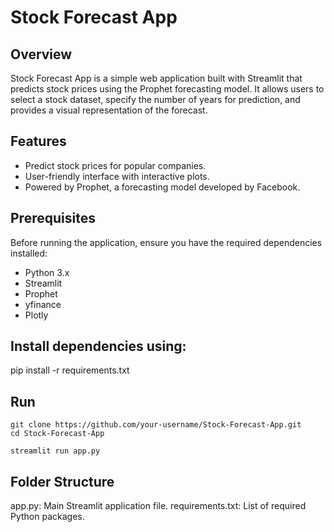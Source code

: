 # Stock Forecast App

## Overview

Stock Forecast App is a simple web application built with Streamlit that predicts stock prices using the Prophet forecasting model. It allows users to select a stock dataset, specify the number of years for prediction, and provides a visual representation of the forecast.

## Features

- Predict stock prices for popular companies.
- User-friendly interface with interactive plots.
- Powered by Prophet, a forecasting model developed by Facebook.

## Prerequisites
Before running the application, ensure you have the required dependencies installed:
- Python 3.x
- Streamlit
- Prophet
- yfinance
- Plotly

## Install dependencies using:
pip install -r requirements.txt

## Run
```
git clone https://github.com/your-username/Stock-Forecast-App.git
cd Stock-Forecast-App

streamlit run app.py

```

## Folder Structure
app.py: Main Streamlit application file.
requirements.txt: List of required Python packages.
